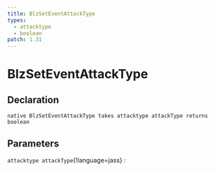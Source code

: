 ```yaml
---
title: BlzSetEventAttackType
types:
  - attacktype
  - boolean
patch: 1.31
---
```


# BlzSetEventAttackType

## Declaration

```jass
native BlzSetEventAttackType takes attacktype attackType returns boolean
```

## Parameters
`attacktype attackType`{!language=jass}
: 
